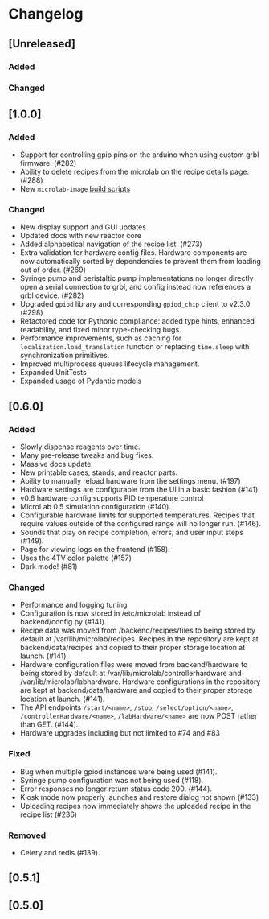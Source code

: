 # Changelog

## [Unreleased]

### Added

### Changed

## [1.0.0]

### Added

- Support for controlling gpio pins on the arduino when using custom grbl firmware. (#282)
- Ability to delete recipes from the microlab on the recipe details page. (#288)
- New `microlab-image` [build scripts](https://github.com/FourThievesVinegar/microlab-image)

### Changed

- New display support and GUI updates
- Updated docs with new reactor core
- Added alphabetical navigation of the recipe list. (#273)
- Extra validation for hardware config files. Hardware components are now automatically sorted by dependencies to prevent them from loading out of order. (#269)
- Syringe pump and peristaltic pump implementations no longer directly open a serial connection to grbl, and config instead now references a grbl device. (#282)
- Upgraded `gpiod` library and corresponding `gpiod_chip` client to v2.3.0 (#298)
- Refactored code for Pythonic compliance: added type hints, enhanced readability, and fixed minor type-checking bugs. 
- Performance improvements, such as caching for `localization.load_translation` function or replacing `time.sleep` with synchronization primitives.
- Improved multiprocess queues lifecycle management.
- Expanded UnitTests
- Expanded usage of Pydantic models

## [0.6.0]

### Added

- Slowly dispense reagents over time.
- Many pre-release tweaks and bug fixes.
- Massive docs update.
- New printable cases, stands, and reactor parts.
- Ability to manually reload hardware from the settings menu. (#197)
- Hardware settings are configurable from the UI in a basic fashion (#141).
- v0.6 hardware config supports PID temperature control
- MicroLab 0.5 simulation configuration (#140).
- Configurable hardware limits for supported temperatures. Recipes that require values outside of the configured range will no longer run. (#146).
- Sounds that play on recipe completion, errors, and user input steps (#149).
- Page for viewing logs on the frontend (#158).
- Uses the 4TV color palette (#157)
- Dark mode! (#81)

### Changed

- Performance and logging tuning
- Configuration is now stored in /etc/microlab instead of backend/config.py (#141).
- Recipe data was moved from /backend/recipes/files to being stored by default at /var/lib/microlab/recipes. Recipes in the repository are kept at backend/data/recipes and copied to their proper storage location at launch. (#141).
- Hardware configuration files were moved from backend/hardware to being stored by default at /var/lib/microlab/controllerhardware and /var/lib/microlab/labhardware. Hardware configurations in the repository are kept at backend/data/hardware and copied to their proper storage location at launch. (#141).
- The API endpoints `/start/<name>`, `/stop`, `/select/option/<name>`, `/controllerHardware/<name>`, `/labHardware/<name>` are now POST rather than GET. (#144).
- Hardware upgrades including but not limited to #74 and #83

### Fixed

- Bug when multiple gpiod instances were being used (#141).
- Syringe pump configuration was not being used (#118).
- Error responses no longer return status code 200. (#144).
- Kiosk mode now properly launches and restore dialog not shown (#133)
- Uploading recipes now immediately shows the uploaded recipe in the recipe list (#236)

### Removed

- Celery and redis (#139).

## [0.5.1]

## [0.5.0]
